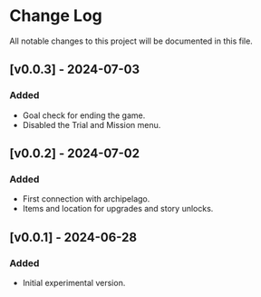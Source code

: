
# Change Log
All notable changes to this project will be documented in this file.



## [v0.0.3] - 2024-07-03
### Added
- Goal check for ending the game.
- Disabled the Trial and Mission menu.


## [v0.0.2] - 2024-07-02

### Added
- First connection with archipelago.
- Items and location for upgrades and story unlocks.


## [v0.0.1] - 2024-06-28

### Added
- Initial experimental version.



